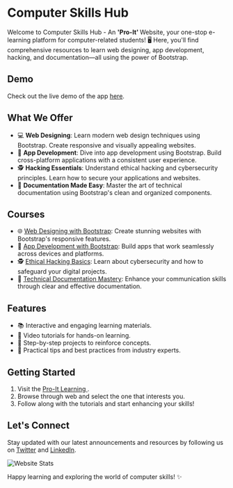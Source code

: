 # Computer Skills Hub

Welcome to Computer Skills Hub - An <b>'Pro-It' </b>Website, your one-stop e-learning platform for computer-related students! 🖥️ Here, you'll find comprehensive resources to learn web designing, app development, hacking, and documentation—all using the power of Bootstrap.
## Demo

Check out the live demo of the app [here](https://ashishpatil7507.github.io/pro-it.E-Learning/).

## What We Offer

- 💻 **Web Designing**: Learn modern web design techniques using Bootstrap. Create responsive and visually appealing websites.
- 📱 **App Development**: Dive into app development using Bootstrap. Build cross-platform applications with a consistent user experience.
- 🕵️ **Hacking Essentials**: Understand ethical hacking and cybersecurity principles. Learn how to secure your applications and websites.
- 📝 **Documentation Made Easy**: Master the art of technical documentation using Bootstrap's clean and organized components.

## Courses

- 🌐 [Web Designing with Bootstrap](web_design_course_link): Create stunning websites with Bootstrap's responsive features.
- 📱 [App Development with Bootstrap](app_dev_course_link): Build apps that work seamlessly across devices and platforms.
- 🕵️ [Ethical Hacking Basics](hacking_course_link): Learn about cybersecurity and how to safeguard your digital projects.
- 📝 [Technical Documentation Mastery](documentation_course_link): Enhance your communication skills through clear and effective documentation.

## Features

- 📚 Interactive and engaging learning materials.
- 🎥 Video tutorials for hands-on learning.
- 🚀 Step-by-step projects to reinforce concepts.
- 🌟 Practical tips and best practices from industry experts.

## Getting Started

1. Visit the [Pro-It Learning ](https://yourwebsiteurl.com).
2. Browse through web and select the one that interests you.
3. Follow along with the tutorials and start enhancing your skills!


## Let's Connect

Stay updated with our latest announcements and resources by following us on [Twitter](https://twitter.com/ashishpatil7507/) and [LinkedIn](https://linkedin.com/in/ashishpatil7507/).

![Website Stats](https://img.shields.io/website?url=https%3A%2F%2Fyourwebsiteurl.com%2F)

Happy learning and exploring the world of computer skills! ✨
